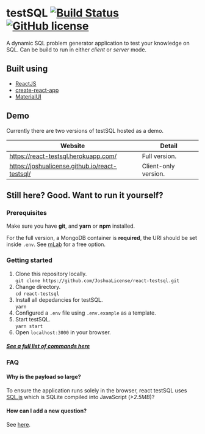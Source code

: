 # testSQL [![Build Status](https://travis-ci.org/JoshuaLicense/react-testsql.svg?branch=master)](https://travis-ci.org/JoshuaLicense/react-testsql) [![GitHub license](https://img.shields.io/badge/license-MIT-blue.svg?style=flat-square)](https://github.com/your/your-project/blob/master/LICENSE)

A dynamic SQL problem generator application to test your knowledge on SQL. Can be build to run in either _client_ or _server_ mode.

## Built using

- [ReactJS](https://github.com/facebook/react/)
- [create-react-app](https://github.com/facebook/create-react-app)
- [MaterialUI](https://github.com/mui-org/material-ui)

## Demo

Currently there are two versions of testSQL hosted as a demo.

| Website                                        | Detail               |
| ---------------------------------------------- | -------------------- |
| https://react-testsql.herokuapp.com/           | Full version.        |
| https://joshualicense.github.io/react-testsql/ | Client-only version. |

## Still here? Good. Want to run it yourself?

### Prerequisites

Make sure you have **git**, and **yarn** or **npm** installed.

For the full version, a MongoDB container is **required**, the URI should be set inside `.env`. See [mLab](https://mongolab.com/) for a free option.

### Getting started

1.  Clone this repository locally.  
    `git clone https://github.com/JoshuaLicense/react-testsql.git`
1.  Change directory.  
    `cd react-testsql`
1.  Install all depedancies for testSQL.  
    `yarn`
1.  Configured a `.env` file using `.env.example` as a template.
1.  Start testSQL.  
    `yarn start`
1.  Open `localhost:3000` in your browser.

##### [See a full list of commands here](https://github.com/JoshuaLicense/react-testsql/wiki/Package-scripts)

### FAQ
#### Why is the payload so large?
To ensure the application runs solely in the browser, react testSQL uses [SQL.js](https://github.com/kripken/sql.js/) which is SQLite compiled into JavaScript (_>2.5MB_)?

#### How can I add a new question?
See [here](https://github.com/JoshuaLicense/react-testsql/wiki/Creating-a-new-question).

